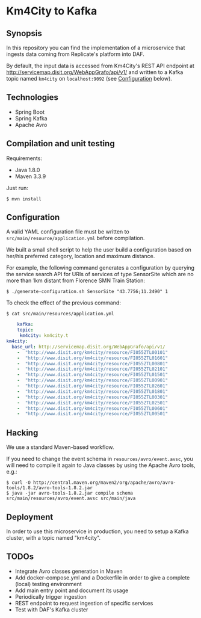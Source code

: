 # Km4City to Kafka

## Synopsis

In this repository you can find the implementation of a microservice
that ingests data coming from Replicate's platform into DAF.

By default, the input data is accessed from Km4City's REST API
endpoint at http://servicemap.disit.org/WebAppGrafo/api/v1/ and
written to a Kafka topic named `km4city` on `localhost:9092` (see
[Configuration](#Configuration) below).

## Technologies

- Spring Boot
- Spring Kafka
- Apache Avro

## Compilation and unit testing

Requirements:

- Java 1.8.0
- Maven 3.3.9

Just run:

```shell
$ mvn install
```

## Configuration

A valid YAML configuration file must be written to
`src/main/resource/application.yml` before compilation.

We built a small shell script to help the user build a configuration
based on her/his preferred category, location and maximum distance.

For example, the following command generates a configuration by
querying the service search API for URIs of services of type
SensorSite which are no more than 1km distant from Florence SMN Train
Station:

    $ ./generate-configuration.sh SensorSite "43.7756;11.2490" 1

To check the effect of the previous command:

    $ cat src/main/resources/application.yml

```yaml
    kafka:
    topic:
     km4city: km4city.t
km4city:
  base_url: http://servicemap.disit.org/WebAppGrafo/api/v1/
    -  "http://www.disit.org/km4city/resource/FI055ZTL00101"
    -  "http://www.disit.org/km4city/resource/FI055ZTL01601"
    -  "http://www.disit.org/km4city/resource/FI055ZTL00801"
    -  "http://www.disit.org/km4city/resource/FI055ZTL02101"
    -  "http://www.disit.org/km4city/resource/FI055ZTL01501"
    -  "http://www.disit.org/km4city/resource/FI055ZTL00901"
    -  "http://www.disit.org/km4city/resource/FI055ZTL02601"
    -  "http://www.disit.org/km4city/resource/FI055ZTL01801"
    -  "http://www.disit.org/km4city/resource/FI055ZTL00301"
    -  "http://www.disit.org/km4city/resource/FI055ZTL02501"
    -  "http://www.disit.org/km4city/resource/FI055ZTL00601"
    -  "http://www.disit.org/km4city/resource/FI055ZTL00501"
```

## Hacking

We use a standard Maven-based workflow.

If you need to change the event schema in `resources/avro/event.avsc`,
you will need to compile it again to Java classes by using the Apache
Avro tools, e.g.:

    $ curl -O http://central.maven.org/maven2/org/apache/avro/avro-tools/1.8.2/avro-tools-1.8.2.jar
    $ java -jar avro-tools-1.8.2.jar compile schema src/main/resources/avro/event.avsc src/main/java

## Deployment

In order to use this microservice in production, you need to setup a
Kafka cluster, with a topic named "km4city".

## TODOs

- Integrate Avro classes generation in Maven
- Add docker-compose.yml and a Dockerfile in order to give a complete
  (local) testing environment
- Add main entry point and document its usage
- Periodically trigger ingestion
- REST endpoint to request ingestion of specific services
- Test with DAF's Kafka cluster
